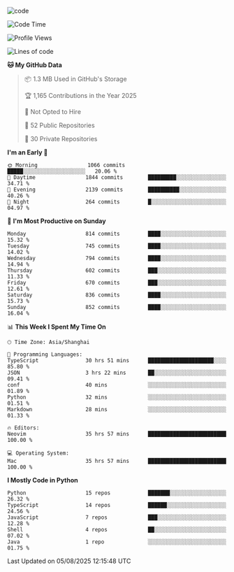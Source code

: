 
<!--
**liuyaanng/liuyaanng** is a ✨ _special_ ✨ repository because its `README.md` (this file) appears on your GitHub profile.

Here are some ideas to get you started:

- 🔭 I’m currently working on ...
- 🌱 I’m currently learning ...
- 👯 I’m looking to collaborate on ...
- 🤔 I’m looking for help with ...
- 💬 Ask me about ...
- 📫 How to reach me: ...
- 😄 Pronouns: ...
- ⚡ Fun fact: ...
-->


![code](https://cdn.jsdelivr.net/gh/liuyaanng/liuyaanng@1.0/code.gif) 

<!--START_SECTION:waka-->
![Code Time](http://img.shields.io/badge/Code%20Time-1%2C778%20hrs%205%20mins-blue)

![Profile Views](http://img.shields.io/badge/Profile%20Views-0-blue)

![Lines of code](https://img.shields.io/badge/From%20Hello%20World%20I%27ve%20Written-26.3%20million%20lines%20of%20code-blue)

**🐱 My GitHub Data** 

> 📦 1.3 MB Used in GitHub's Storage 
 > 
> 🏆 1,165 Contributions in the Year 2025
 > 
> 🚫 Not Opted to Hire
 > 
> 📜 52 Public Repositories 
 > 
> 🔑 30 Private Repositories 
 > 
**I'm an Early 🐤** 

```text
🌞 Morning                1066 commits        █████░░░░░░░░░░░░░░░░░░░░   20.06 % 
🌆 Daytime                1844 commits        █████████░░░░░░░░░░░░░░░░   34.71 % 
🌃 Evening                2139 commits        ██████████░░░░░░░░░░░░░░░   40.26 % 
🌙 Night                  264 commits         █░░░░░░░░░░░░░░░░░░░░░░░░   04.97 % 
```
📅 **I'm Most Productive on Sunday** 

```text
Monday                   814 commits         ████░░░░░░░░░░░░░░░░░░░░░   15.32 % 
Tuesday                  745 commits         ████░░░░░░░░░░░░░░░░░░░░░   14.02 % 
Wednesday                794 commits         ████░░░░░░░░░░░░░░░░░░░░░   14.94 % 
Thursday                 602 commits         ███░░░░░░░░░░░░░░░░░░░░░░   11.33 % 
Friday                   670 commits         ███░░░░░░░░░░░░░░░░░░░░░░   12.61 % 
Saturday                 836 commits         ████░░░░░░░░░░░░░░░░░░░░░   15.73 % 
Sunday                   852 commits         ████░░░░░░░░░░░░░░░░░░░░░   16.04 % 
```


📊 **This Week I Spent My Time On** 

```text
🕑︎ Time Zone: Asia/Shanghai

💬 Programming Languages: 
TypeScript               30 hrs 51 mins      █████████████████████░░░░   85.80 % 
JSON                     3 hrs 22 mins       ██░░░░░░░░░░░░░░░░░░░░░░░   09.41 % 
conf                     40 mins             ░░░░░░░░░░░░░░░░░░░░░░░░░   01.89 % 
Python                   32 mins             ░░░░░░░░░░░░░░░░░░░░░░░░░   01.51 % 
Markdown                 28 mins             ░░░░░░░░░░░░░░░░░░░░░░░░░   01.33 % 

🔥 Editors: 
Neovim                   35 hrs 57 mins      █████████████████████████   100.00 % 

💻 Operating System: 
Mac                      35 hrs 57 mins      █████████████████████████   100.00 % 
```

**I Mostly Code in Python** 

```text
Python                   15 repos            ███████░░░░░░░░░░░░░░░░░░   26.32 % 
TypeScript               14 repos            ██████░░░░░░░░░░░░░░░░░░░   24.56 % 
JavaScript               7 repos             ███░░░░░░░░░░░░░░░░░░░░░░   12.28 % 
Shell                    4 repos             ██░░░░░░░░░░░░░░░░░░░░░░░   07.02 % 
Java                     1 repo              ░░░░░░░░░░░░░░░░░░░░░░░░░   01.75 % 
```




 Last Updated on 05/08/2025 12:15:48 UTC
<!--END_SECTION:waka-->
